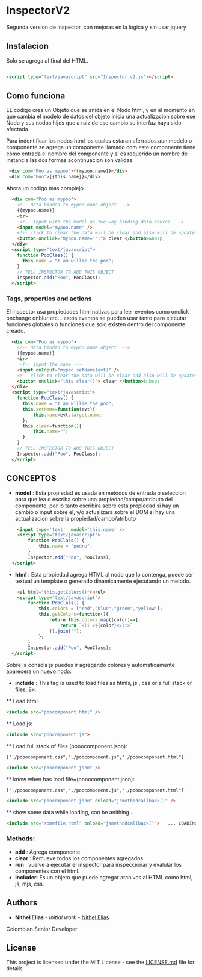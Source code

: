 # InspectorV2
Segunda version de Inspector, con mejoras en la logica y sin usar jquery

## Instalacion
Solo se agrega al final del HTML.

```html

<script type="text/javascript" src="Inspector.v2.js"></script> 
```


## Como funciona
EL codigo crea un Objeto que se anida en el Nodo html, y en el momento en que cambia el modelo de datos del objeto inicia una actualizacion sobre ese Nodo y sus nodos hijos que a raiz de ese cambio su interfaz haya sido afectada.

Para indentificar los nodos html los cuales estaran aferrados aun modelo o componente se agrega un componente llamado com este componente tiene como entrada el nombre del componente y si es requerido un nombre de instancia las dos formas acontinuacion son validas.
```html
 <div com="Poo as mypoo">{{mypoo.name}}</div>
 <div com="Poo">{{this.name}}</div>
```

Ahora un codigo mas complejo. 

```html 
  <div com="Poo as mypoo">
    <!-- data binded to mypoo.name object  -->
    {{mypoo.name}}
    <br>
     <!-- input with the model as two way binding data-source  -->
    <input model="mypoo.name" />     
    <!-- click to clear the data will be clear and also will be updated-->
    <button onclick="mypoo.name='';"> clear </button>&nbsp;
  </div> 
  <script type="text/javascript">
    function PooClass() {
      this.name = "I am willie the poo";    
    }
    // TELL INSPECTOR TO ADD THIS OBJECT
    Inspector.add("Poo", PooClass);
  </script> 
```
### Tags, properties and actions

El inspector usa propiedades html nativas para leer eventos como onclick onchange onblur etc...
estos eventos se pueden usar tanto para ejecutar funciones globales o funciones que solo existen dentro del componente creado.

```html 
  <div com="Poo as mypoo">
    <!-- data binded to mypoo.name object  -->
    {{mypoo.name}}
    <br>
     <!-- input the name -->
    <input onInput="mypoo.setName(evt)" />     
    <!-- click to clear the data will be clear and also will be updated-->
    <button onclick="this.clear()"> clear </button>&nbsp;
  </div> 
  <script type="text/javascript">
    function PooClass() {
      this.name = "I am willie the poo";    
      this.setName=function(evt){
          this.name=evt.target.name;
      };
      this.clear=function(){
          this.name="";
      }
    }
    // TELL INSPECTOR TO ADD THIS OBJECT
    Inspector.add("Poo", PooClass);
  </script> 
```

## CONCEPTOS

* **model** :  Esta propiedad es usada en metodos de entrada o seleccion para que lea o escriba sobre  una propiedad/campo/atributo del componente, por lo tanto escribira sobre esta propiedad si hay un cambio o input sobre el, y/o actualizara sobre el DOM si hay una actualizacion sobre la propiedad/campo/atributo 
```html
    <input type='text'  model='this.name' />
    <script type="text/javascript">
        function PooClass() {
            this.name = "pedro";
        }
        Inspector.add("Poo", PooClass);
  </script>
```

* **html** : Esta propiedad  agrega HTML al nodo que lo contenga, puede ser textual un template o generado dinamicamente ejecutando un metodo.

```html
    <ul html="this.getColors()"></ul>
    <script type="text/javascript">
        function PooClass() {
            this.colors = ["red","blue","green","yellow"];        
            this.getColors=function(){
                return this.colors.map((color)=>{
                    return `<li >${color}</li>`
                }).join("");
            };
        }
        Inspector.add("Poo", PooClass);
  </script>
```
Sobre la consola js puedes ir agregando colores y automaticamente aparecera un nuevo nodo.


* **include** : This tag is used to load files as htmls, js , css or a full stack or files, Ex:

** Load html:
```html
<include src="poocomponent.html" />
```
** Load js:
```html
<inlcude src="poocomponent.js">
```
** Load full stack of files (pooocomponent.json):
```
["./pooocomponent.css","./poocomponent.js","./pooocomponent.html"]
```
```html
<include src="poocomponent.json" />
```
** know when has load file=(pooocomponent.json):
```
["./pooocomponent.css","./poocomponent.js","./pooocomponent.html"]
```
```html
<include src="poocomponent.json" onload="jsmethodcallback()" />
```
**  show some data while loading, can be anithing...
```html
<include src="somefile.html" onload="jsmethodcallback()">   ... LOADING </include>
```

 ### Methods:

 * **add** : Agrega componente.
 * **clear** : Remueve todos los componentes agregados.
 * **run** : vuelve a ejecutar el inspector para inspeccionar y evalular los componentes con el html.
 * **Includer**: Es un objeto que puede agregar archivos al HTML como html, js, mjs, css.

## Authors

* **Nithel Elias** - *Initial work* - [Nithel Elias](https://github.com/nithelelias)

Colombian Senior Developer

## License

This project is licensed under the MIT License - see the [LICENSE.md](LICENSE.md) file for details

 